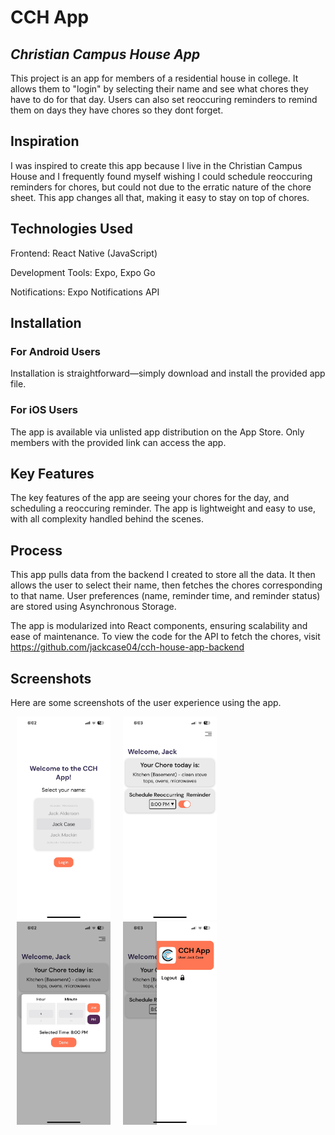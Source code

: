 # CCH App
## _Christian Campus House App_

This project is an app for members of a residential house in college. It allows them to "login" by selecting their name and see what chores they have to do for that day. Users can also set reoccuring reminders to remind them on days they have chores so they dont forget. 

## Inspiration

I was inspired to create this app because I live in the Christian Campus House and I frequently found myself wishing I could schedule reoccuring reminders for chores, but could not due to the erratic nature of the chore sheet. This app changes all that, making it easy to stay on top of chores.

## Technologies Used

Frontend: React Native (JavaScript)

Development Tools: Expo, Expo Go

Notifications: Expo Notifications API

## Installation

### For Android Users
Installation is straightforward—simply download and install the provided app file.

### For iOS Users
The app is available via unlisted app distribution on the App Store. Only members with the provided link can access the app.

## Key Features

The key features of the app are seeing your chores for the day, and scheduling a reoccuring reminder. The app is lightweight and easy to use, with all complexity handled behind the scenes.

## Process

This app pulls data from the backend I created to store all the data. It then allows the user to select their name, then fetches the chores corresponding to that name. User preferences (name, reminder time, and reminder status) are stored using Asynchronous Storage.

The app is modularized into React components, ensuring scalability and ease of maintenance. To view the code for the API to fetch the chores, visit https://github.com/jackcase04/cch-house-app-backend

## Screenshots

Here are some screenshots of the user experience using the app.

<p align="left">
    <img src="screenshots/app%20screenshot%201.jpg" alt="Login Screen" width="150" hspace="10"><img src="screenshots/app%20screenshot%202.jpg" alt="Home Screen" width="150" hspace="10"><img src="screenshots/app%20screenshot%203.jpg" alt="Reminder Picker" width="150" hspace="10"><img src="screenshots/app%20screenshot%204.jpg" alt="Header" width="150" hspace="10">
</p>
